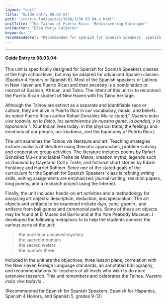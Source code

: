```yaml
---
layout: "unit"
title: "Guide Entry 98.03.04"
path: "/curriculum/guides/1998/3/98.03.04.x.html"
unitTitle: "The Taínos of Puerto Rico:  Rediscovering Borinquen"
unitAuthor: "Elsa Maria Calderón"
keywords: ""
recommendedFor: "Recommended for Spanish for Spanish Speakers, Spanish for Hispanics, Spanish 4 Honors, and Spanish 5, grades 9-12"
---
```

<body>
<hr/>
 <h4>
  Guide Entry to 98.03.04:
 </h4>
 This unit is specifically designed for Spanish for Spanish Speakers classes at the high school level, but may be adapted for advanced Spanish classes. (Spanish 4 Honors or Spanish 5). Most of the Spanish speakers or Latinos in New Haven are Puerto Rican and their ancestry is a combination or
 <i>
  mezcla
 </i>
 of Spanish, African, and Taíno. The intent of this unit is to reconnect the Puerto Rican student of New Haven with his Taíno heritage.
 <p>
  Although the Taínos are extinct as a separate and identifiable race or culture, they are alive in Puerto Rico in our vocabulary, music, and beliefs. As noted Puerto Rican author Rafael González Mu–iz stated,"
  <i>
   Nuestro indio vive todavía: en lo físico, los sentimientos de nuestra gente, la bondad, y la toponomía
  </i>
  ".  (Our Indian lives today: in the physical traits, the feelings and emotions of our people, our kindness, and the toponomy of Puerto Rico.)
 </p>
 <p>
  The unit examines the Taínos via literature and art. Teaching strategies include analysis of literature using  thematic approaches, problem-solving and  cooperative group activities. The literature includes poems by Rafael González Mu–iz and Isabel Freire de Matos, creation myths, legends such as
  <i>
   Guanina
  </i>
  by Cayetano Coll y Toste, and fictional short stories by Edwin Fontánez and Harriet Rohmer.  Since one of the stated goals of the curriculum for the Spanish for Spanish Speakers' class is refining  writing skills, writing assignments are emphasized: journal-writing, reaction papers, long poems, and a research project using the Internet.
 </p>
 <p>
  Finally, the unit includes hands-on art activities and a methodology for analyzing art objects: description, deduction, and speculation. The art objects and artifacts to be examined include
  <i>
   dujo, cemí, guanín
  </i>
  , and artifacts from ball games and ceremonial parks. Some of these art objects may be found at El Museo del Barrio and at the Yale Peabody Museum. I developed the following metaphors to to help the students connect the various parts of the unit:
 </p>
<blockquote>
  <dl>
   <dt>
    ·the puzzle or unsolved mystery
    <dt>
     ·the sacred mountain
     <dt>
      ·the sacred waters
      <dt>
       ·the number three
      </dt>
     </dt>
    </dt>
   </dt>
  </dl>
 </blockquote>
 Included in the unit are the objectives, three lesson plans, correlation with the New Haven Foreign Language standards, an annotated bibliography,  and recommendations for teachers of all levels who wish to do more extensive research. This unit remembers and celebrates the Taínos.
 <i>
  Nuestro indio vive todavía
 </i>
 .
 <p>
  (Recommended for Spanish for Spanish Speakers, Spanish for Hispanics, Spanish 4 Honors, and Spanish 5, grades 9-12)
 </p>

</body>